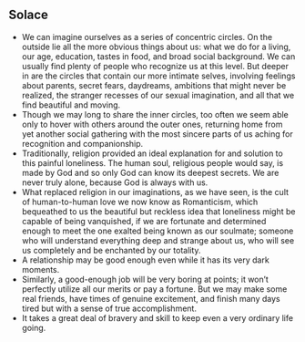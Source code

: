 ## Solace

* We can imagine ourselves as a series of concentric circles. On the outside lie all the more obvious things about us: what we do for a living, our age, education, tastes in food, and broad social background. We can usually find plenty of people who recognize us at this level. But deeper in are the circles that contain our more intimate selves, involving feelings about parents, secret fears, daydreams, ambitions that might never be realized, the stranger recesses of our sexual imagination, and all that we find beautiful and moving.
* Though we may long to share the inner circles, too often we seem able only to hover with others around the outer ones, returning home from yet another social gathering with the most sincere parts of us aching for recognition and companionship.
* Traditionally, religion provided an ideal explanation for and solution to this painful loneliness. The human soul, religious people would say, is made by God and so only God can know its deepest secrets. We are never truly alone, because God is always with us.
* What replaced religion in our imaginations, as we have seen, is the cult of human-to-human love we now know as Romanticism, which bequeathed to us the beautiful but reckless idea that loneliness might be capable of being vanquished, if we are fortunate and determined enough to meet the one exalted being known as our soulmate; someone who will understand everything deep and strange about us, who will see us completely and be enchanted by our totality.
* A relationship may be good enough even while it has its very dark moments.
* Similarly, a good-enough job will be very boring at points; it won’t perfectly utilize all our merits or pay a fortune. But we may make some real friends, have times of genuine excitement, and finish many days tired but with a sense of true accomplishment.
* It takes a great deal of bravery and skill to keep even a very ordinary life going.
